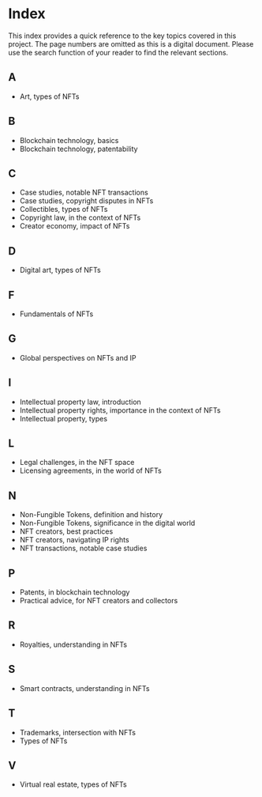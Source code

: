 # Index

This index provides a quick reference to the key topics covered in this project. The page numbers are omitted as this is a digital document. Please use the search function of your reader to find the relevant sections.

## A
- Art, types of NFTs

## B
- Blockchain technology, basics
- Blockchain technology, patentability

## C
- Case studies, notable NFT transactions
- Case studies, copyright disputes in NFTs
- Collectibles, types of NFTs
- Copyright law, in the context of NFTs
- Creator economy, impact of NFTs

## D
- Digital art, types of NFTs

## F
- Fundamentals of NFTs

## G
- Global perspectives on NFTs and IP

## I
- Intellectual property law, introduction
- Intellectual property rights, importance in the context of NFTs
- Intellectual property, types

## L
- Legal challenges, in the NFT space
- Licensing agreements, in the world of NFTs

## N
- Non-Fungible Tokens, definition and history
- Non-Fungible Tokens, significance in the digital world
- NFT creators, best practices
- NFT creators, navigating IP rights
- NFT transactions, notable case studies

## P
- Patents, in blockchain technology
- Practical advice, for NFT creators and collectors

## R
- Royalties, understanding in NFTs

## S
- Smart contracts, understanding in NFTs

## T
- Trademarks, intersection with NFTs
- Types of NFTs

## V
- Virtual real estate, types of NFTs

